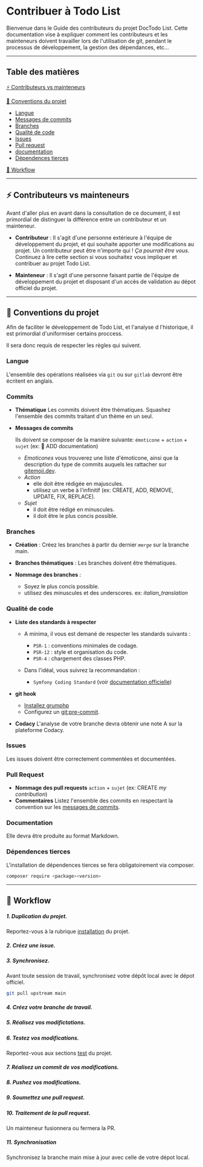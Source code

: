 # Contribuer à Todo List

Bienvenue dans le Guide des contributeurs du projet DocTodo List. Cette documentation vise à expliquer comment les contributeurs et les mainteneurs doivent travailler lors de l'utilisation de git, pendant le processus de développement, la gestion des dépendances, etc... 

* * *

## Table des matières

[:zap: Contributeurs vs mainteneurs](#contributeurs-vs-mainteneurs)

[:memo: Conventions du projet](#conventions-du-projet)

-   [Langue](#langue)
-   [Messages de commits](#messages-de-commits)
-   [Branches](#branches)
-   [Qualité de code](#qualité-de-code)
-   [Issues](#issues)
-   [Pull request](#pull-request)
-   [documentation](#documentation)
-   [Dépendences tierces](#dépendences-tierces)

[:rocket: Workflow](#workflow)

* * *

## :zap: Contributeurs vs mainteneurs

Avant d'aller plus en avant dans la consultation de ce document, il est primordial de distinguer la différence entre un contributeur et un mainteneur.

-   **Contributeur** : 
    Il s'agit d'une personne extérieure à l'équipe de développement du projet, et qui souhaite apporter une modifications au projet.
    Un contributeur peut être n'importe qui ! _Ça pourrait être vous_. Continuez à lire cette section si vous souhaitez vous impliquer et contribuer au projet Todo List. 

-   **Mainteneur** : Il s'agit d'une personne faisant partie de l'équipe de développement du projet et disposant d'un accès de validation au dépot officiel du projet. 

* * *

## :memo: Conventions du projet

Afin de faciliter le développement de Todo List, et l'analyse d l'historique, il est primordial d'uniformiser certains proccess.

Il sera donc requis de respecter les règles qui suivent.

### Langue

L'ensemble des opérations réalisées via `git` ou sur `gitlab` devront être écritent en anglais.

### Commits

-   **Thématique**
    Les commits doivent être thématiques.
    Squashez l'ensemble des commits traitant d'un thème en un seul.

-   **Messages de commits**

    Ils doivent se composer de la manière suivante:
    `émoticone` + `action` + `sujet` (ex: :memo: ADD documentation)

    -   _Emoticones_
        vous trouverez une liste d'émoticone, ainsi que la description du type de commits auquels les rattacher sur [gitemoji.dev](https://gitmoji.dev/).
    -   _Action_
        -   elle doit être rédigée en majuscules.
        -   utilisez un verbe à l'infinitif (ex: CREATE, ADD, REMOVE, UPDATE, FIX, REPLACE).
    -   _Sujet_
        -   il doit être rédigé en minuscules.
        -   il doit être le plus concis possible.

### Branches

-   **Création** :
    Créez les branches à partir du dernier _`merge`_ sur la branche main.

-   **Branches thématiques** :
    Les branches doivent être thématiques.

-   **Nommage des branches** :
    -   Soyez le plus concis possible.
    -   utilisez des minuscules et des underscores.
        ex: _italian_translation_

### Qualité de code

-   **Liste des standards à respecter**

    -   A minima, il vous est demané de respecter les standards suivants :
        -   `PSR-1` : conventions minimales de codage.
        -   `PSR-12` : style et organisation du code.
        -   `PSR-4` : chargement des classes PHP.

    -   Dans l'idéal, vous suivrez la recommandation :
        -   `Symfony Coding Standard` (voir [documentation officielle](#https://symfony.com/doc/5.4/contributing/code/standards.html))

-   **git hook**
    -   [Installez grumphp](#https://github.com/phpro/grumphp)
    -   Configurez un [git:pre-commit](#https://github.com/phpro/grumphp/blob/master/doc/commands.md#git-hooks).

-   **Codacy**
    L'analyse de votre branche devra obtenir une note A sur la plateforme Codacy.

### Issues

Les issues doivent être correctement commentées et documentées.

### Pull Request

-   **Nommage des pull requests**
    `action` + `sujet` (ex: CREATE _my contribution_)
-   **Commentaires**
    Listez l'ensemble des commits en respectant la convention sur les [messages de commits](#commits).

### Documentation

Elle devra être produite au format Markdown.

### Dépendences tierces

L'installation de dépendences tierces se fera obligatoirement via composer.

```bash
composer require <package><version>
```

* * *

## :rocket: Workflow

##### 1. _**Duplication du projet**_.

Reportez-vous à la rubrique [installation](#https://gitlab.com/phil-all/todolist/-/tree/main/README.md#installation) du projet.

##### 2. _**Créez une issue**_.

##### 3. _**Synchronisez**_.

Avant toute session de travail, synchronisez votre dépôt local avec le dépot officiel.

```bash
git pull upstream main
```

##### 4. _**Créez votre branche de travail**_.

##### 5. _**Réalisez vos modifictations**_.

##### 6. _**Testez vos modifications**_.

Reportez-vous aux sections [test](#https://gitlab.com/phil-all/todolist/-/tree/main/README.md#test-environment-for-docker-bash-use) du projet.

##### 7. _**Réalisez un commit de vos modifications**_.

##### 8. _**Pushez vos modifications**_.

##### 9. _**Soumettez une pull request**_.

##### 10. _**Traitement de la pull request**_.

Un mainteneur fusionnera ou fermera la PR.

##### 11. _**Synchronisation**_

Synchronisez la branche main mise à jour avec celle de votre dépot local.
